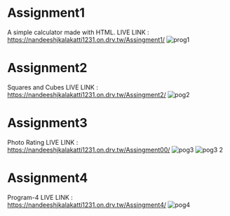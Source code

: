 
# Assignment1 
A simple calculator made with HTML.
LIVE LINK : https://nandeeshjkalakatti1231.on.drv.tw/Assingment1/
![prog1](https://github.com/NandeeshJKalakatti/WEB-TECHNOLOGY/assets/102343556/cd311960-58c9-4767-aa31-d844fdcf2347)
# Assignment2
Squares and Cubes
LIVE LINK :  https://nandeeshjkalakatti1231.on.drv.tw/Assingment2/
![pog2](https://github.com/NandeeshJKalakatti/WEB-TECHNOLOGY/assets/102343556/44770245-faa0-4217-abfc-4bb4fb629272)
# Assignment3
Photo Rating
LIVE LINK : https://nandeeshjkalakatti1231.on.drv.tw/Assingment00/
![pog3](https://github.com/NandeeshJKalakatti/WEB-TECHNOLOGY/assets/102343556/bc30944b-cb4a-454b-8dc8-1b9107803014)
![pog3 2](https://github.com/NandeeshJKalakatti/WEB-TECHNOLOGY/assets/102343556/44f567fd-87ee-4af6-8dab-e2f321bc2bed)

# Assignment4
Program-4
LIVE LINK : https://nandeeshjkalakatti1231.on.drv.tw/Assingment4/
![pog4](https://github.com/NandeeshJKalakatti/WEB-TECHNOLOGY/assets/102343556/3e5a9207-b1e2-48b4-91ee-f35e197a5408)

